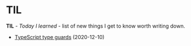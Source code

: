 # TIL

**TIL** - _Today I learned_ - list of new things I get to know worth writing down.

- [TypeScript type guards](notes/type_guards.md) (2020-12-10)
